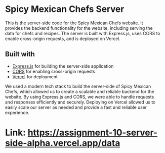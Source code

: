 # Spicy Mexican Chefs Server

This is the server-side code for the Spicy Mexican Chefs website. It provides the backend functionality for the website, including serving the data for chefs and recipes. The server is built with Express.js, uses CORS to enable cross-origin requests, and is deployed on Vercel.

## Built with

- [Express.js](https://expressjs.com/) for building the server-side application
- [CORS](https://github.com/expressjs/cors) for enabling cross-origin requests
- [Vercel](https://vercel.com/) for deployment

We used a modern tech stack to build the server-side of Spicy Mexican Chefs, which allowed us to create a scalable and reliable backend for the website. By using Express.js and CORS, we were able to handle requests and responses efficiently and securely. Deploying on Vercel allowed us to easily scale our server as needed and provide a fast and reliable user experience.

# Link: https://assignment-10-server-side-alpha.vercel.app/data
